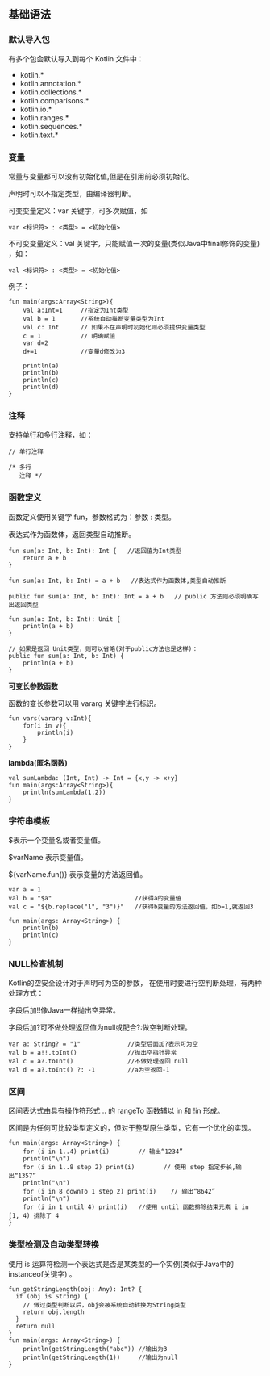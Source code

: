 ## 基础语法

### 默认导入包

有多个包会默认导入到每个 Kotlin 文件中：

- kotlin.*
- kotlin.annotation.*
- kotlin.collections.*
- kotlin.comparisons.*
- kotlin.io.*
- kotlin.ranges.*
- kotlin.sequences.*
- kotlin.text.*

### 变量

常量与变量都可以没有初始化值,但是在引用前必须初始化。

声明时可以不指定类型，由编译器判断。 

可变变量定义：var 关键字，可多次赋值，如

```
var <标识符> : <类型> = <初始化值>
```

不可变变量定义：val 关键字，只能赋值一次的变量(类似Java中final修饰的变量) ，如：

```
val <标识符> : <类型> = <初始化值>
```

例子：

```
fun main(args:Array<String>){
	val a:Int=1		//指定为Int类型
	val b = 1		//系统自动推断变量类型为Int
	val c: Int      // 如果不在声明时初始化则必须提供变量类型
	c = 1           // 明确赋值
	var d=2
	d+=1			//变量d修改为3

	println(a)
	println(b)
	println(c)
	println(d)
}
```

### 注释

支持单行和多行注释，如：

```
// 单行注释

/* 多行
   注释 */
```

### 函数定义

函数定义使用关键字 fun，参数格式为：参数 : 类型。

表达式作为函数体，返回类型自动推断。

```
fun sum(a: Int, b: Int): Int {   //返回值为Int类型
    return a + b
}

fun sum(a: Int, b: Int) = a + b   //表达式作为函数体,类型自动推断

public fun sum(a: Int, b: Int): Int = a + b   // public 方法则必须明确写出返回类型

fun sum(a: Int, b: Int): Unit { 
    println(a + b)
}

// 如果是返回 Unit类型，则可以省略(对于public方法也是这样)：
public fun sum(a: Int, b: Int) { 
    println(a + b)
}
```

**可变长参数函数**

函数的变长参数可以用 vararg 关键字进行标识。

```
fun vars(vararg v:Int){
	for(i in v){
		println(i)
	}
}
```

**lambda(匿名函数)**

```
val sumLambda: (Int, Int) -> Int = {x,y -> x+y}
fun main(args:Array<String>){
	println(sumLambda(1,2))
}
```

### 字符串模板

$表示一个变量名或者变量值。

$varName 表示变量值。

${varName.fun()} 表示变量的方法返回值。

```
var a = 1
val b = "$a"                       //获得a的变量值
val c = "${b.replace("1", "3")}"   //获得b变量的方法返回值，如b=1,就返回3

fun main(args: Array<String>) {
	println(b)
    println(c)
}
```

### NULL检查机制

Kotlin的空安全设计对于声明可为空的参数， 在使用时要进行空判断处理，有两种处理方式：

字段后加!!像Java一样抛出空异常。

字段后加?可不做处理返回值为null或配合?:做空判断处理。

```
var a: String? = "1"             //类型后面加?表示可为空
val b = a!!.toInt()              //抛出空指针异常
val c = a?.toInt()               //不做处理返回 null
val d = a?.toInt() ?: -1   		 //a为空返回-1
```

### 区间

区间表达式由具有操作符形式 .. 的 rangeTo 函数辅以 in 和 !in 形成。

区间是为任何可比较类型定义的，但对于整型原生类型，它有一个优化的实现。

```
fun main(args: Array<String>) {
    for (i in 1..4) print(i)        // 输出“1234”
    println("\n")
	for (i in 1..8 step 2) print(i)        // 使用 step 指定步长,输出“1357”
    println("\n")
	for (i in 8 downTo 1 step 2) print(i)    // 输出“8642”
    println("\n")
	for (i in 1 until 4) print(i)   //使用 until 函数排除结束元素 i in [1, 4) 排除了 4
}
```

### 类型检测及自动类型转换

使用 is 运算符检测一个表达式是否是某类型的一个实例(类似于Java中的instanceof关键字) 。

```
fun getStringLength(obj: Any): Int? {
  if (obj is String) {
    // 做过类型判断以后，obj会被系统自动转换为String类型
    return obj.length 
  }
  return null
}
fun main(args: Array<String>) {
	println(getStringLength("abc")) //输出为3
    println(getStringLength(1))     //输出为null
}
```